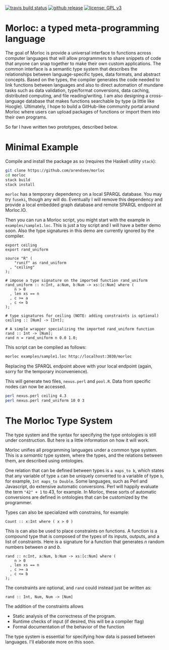 [![travis build status](https://travis-ci.org/arendsee/morloc.svg?branch=master)](https://travis-ci.org/arendsee/morloc)
[![github release](https://img.shields.io/github/release/arendsee/morloc.svg?label=current+release)](https://github.com/arendsee/morloc/releases)
[![license: GPL v3](https://img.shields.io/badge/License-GPL%20v3-blue.svg)](https://www.gnu.org/licenses/gpl-3.0)

# Morloc: a typed meta-programming language 

The goal of Morloc is provide a universal interface to functions across
computer languages that will allow programmers to share snippets of code that
anyone can snap together to make their own custom applications. The common
interface is a semantic type system that describes the relationships between
language-specific types, data formats, and abstract concepts. Based on the
types, the compiler generates the code needed to link functions between
languages and also to direct automation of mundane tasks such as data
validation, type/format conversions, data caching, distributed computing, and
file reading/writing. I am also designing a cross-language database that makes
functions searchable by type (a little like Hoogle). Ultimately, I hope to
build a GitHub-like community portal around Morloc where users can upload
packages of functions or import them into their own programs.

So far I have written two prototypes, described below.


Minimal Example
===============

Compile and install the package as so (requires the Haskell utility `stack`):

```sh
git clone https://github.com/arendsee/morloc
cd morloc
stack build
stack install
```

`morloc` has a temporary dependency on a local SPARQL database. You may try
`fuseki`, though any will do. Eventually I will remove this dependency and
provide a local embedded graph database and remote SPARQL endpoint at
Morloc.IO.

Then you can run a Morloc script, you might start with the example in
`examples/sample1.loc`. This is just a toy script and I will have a better demo
soon. Also the type signatures in this demo are currently ignored by the
compiler.

```
export ceiling
export rand_uniform

source "R" (
    "runif" as rand_uniform
  , "ceiling"
);

# impose a type signature on the imported function rand_uniform
rand_uniform :: n:Int, a:Num, b:Num -> xs:[c:Num] where (
    n > 0
  , len xs == n
  , c >= a
  , c <= b
);

# type signatures for ceiling (NOTE: adding constraints is optional)
ceiling :: [Num] -> [Int];

# A simple wrapper specializing the imported rand_uniform function
rand :: Int -> [Num];
rand n = rand_uniform n 0.0 1.0;
```

This script can be complied as follows:

```sh
morloc examples/sample1.loc http://localhost:3030/morloc
```

Replacing the SPARQL endpoint above with your local endpoint (again, sorry for
the temporary inconvenience).

This will generate two files, `nexus.perl` and `pool.R`. Data from specific
nodes can now be accessed.

```sh
perl nexus.perl ceiling 4.3
perl nexus.perl rand_uniform 10 0 3
```

The Morloc Type System
======================

The type system and the syntax for specifying the type ontologies is still
under construction. But here is a little information on how it will work.

Morloc unifies all programming languages under a common type system. This is
a *semantic* type system, where the types, and the relations between them, are
described using ontologies.

One relation that can be defined between types is `a maps_to b`, which states
that any variable of type `a` can be uniquely converted to a variable of type
`b`, for example, `Int maps_to Double`. Some languages, such as Perl and
Javascript, do extensive automatic conversions. Perl will happily evaluate the
term `"42" + 1` to 43, for example. In Morloc, these sorts of automatic
conversions are defined in ontologies that can be customized by the programmer.

Types can also be specialized with constrains, for example:

```
Count :: x:Int where ( x > 0 )
```

This is can also be used to place constraints on functions. A function is
a compound type that is composed of the types of its inputs, outputs, and
a list of constraints. Here is a signature for a function that generates *n*
random numbers between *a* and *b*.

```
rand :: n:Int, a:Num, b:Num -> xs:[c:Num] where (
    n > 0
  , len xs == n
  , c >= a
  , c <= b
);
```

The constraints are optional, and `rand` could instead just be written as:

```
rand :: Int, Num, Num -> [Num]
```

The addition of the constraints allows

 * Static analysis of the correctness of the program. 
 * Runtime checks of input (if desired, this will be a compiler flag)
 * Formal documentation of the behavior of the function

The type system is essential for specifying how data is passed between
languages. I'll elaborate more on this soon.
